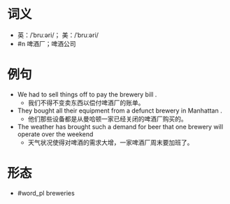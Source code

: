# 词义
- 英：/ˈbruːəri/； 美：/ˈbruːəri/
- #n 啤酒厂；啤酒公司
# 例句
- We had to sell things off to pay the brewery bill .
	- 我们不得不变卖东西以偿付啤酒厂的账单。
- They bought all their equipment from a defunct brewery in Manhattan .
	- 他们那些设备都是从曼哈顿一家已经关闭的啤酒厂购买的。
- The weather has brought such a demand for beer that one brewery will operate over the weekend
	- 天气状况使得对啤酒的需求大增，一家啤酒厂周末要加班了。
# 形态
- #word_pl breweries
